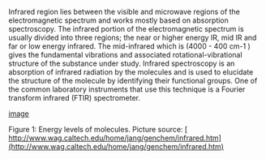 Infrared region lies between the visible and microwave regions of the electromagnetic spectrum and works mostly based on absorption spectroscopy. The infrared portion of the electromagnetic spectrum is usually divided into three regions; the near or higher energy IR, mid IR and far or low energy infrared. The mid-infrared which is (4000 - 400 cm-1 ) gives the fundamental vibrations and associated rotational-vibrational structure of the substance under study. Infrared spectroscopy is an absorption of infrared radiation by the molecules and is used to elucidate the structure of the molecule by identifying their functional groups. One of the common laboratory instruments that use this technique is a Fourier transform infrared (FTIR) spectrometer.

[image](images/figure1_exp6.gif)

Figure 1: Energy levels of molecules.
Picture source: [ http://www.wag.caltech.edu/home/jang/genchem/infrared.htm](http://www.wag.caltech.edu/home/jang/genchem/infrared.htm)
